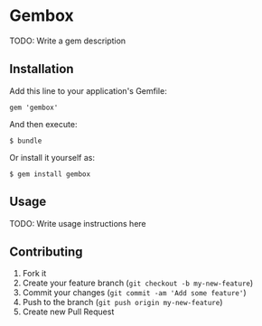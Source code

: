 # Gembox

TODO: Write a gem description

## Installation

Add this line to your application's Gemfile:

    gem 'gembox'

And then execute:

    $ bundle

Or install it yourself as:

    $ gem install gembox

## Usage

TODO: Write usage instructions here

## Contributing

1. Fork it
2. Create your feature branch (`git checkout -b my-new-feature`)
3. Commit your changes (`git commit -am 'Add some feature'`)
4. Push to the branch (`git push origin my-new-feature`)
5. Create new Pull Request
